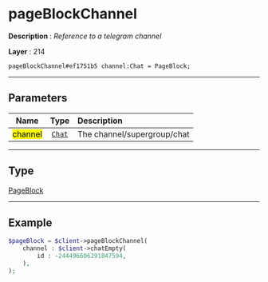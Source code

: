 # pageBlockChannel

**Description** : *Reference to a telegram channel*

**Layer** : 214

```tl
pageBlockChannel#ef1751b5 channel:Chat = PageBlock;
```

---

## Parameters

| Name | Type | Description |
| :---: | :---: | :--- |
| <mark>channel</mark> | [`Chat`](type/Chat) | The channel/supergroup/chat |

---

## Type

[PageBlock](type/PageBlock)

---

## Example

```php
$pageBlock = $client->pageBlockChannel(
	channel : $client->chatEmpty(
		id : -244496606291847594,
	),
);
```
